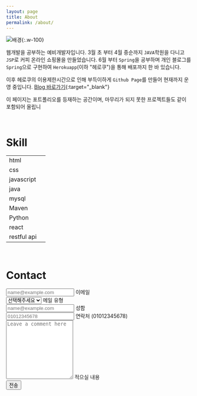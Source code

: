 ```yaml
---
layout: page
title: About
permalink: /about/
---
```


![배경]({{site.baseurl}}assets/images/covers/about.png){:.w-100}

웹개발을 공부하는 예비개발자입니다. 3월 초 부터 4월 중순까지 `JAVA`학원을 다니고 `JSP`로 커피 온라인 쇼핑몰을 만들었습니다. 6월 부터 `Spring`을 공부하며 개인 블로그를 `Spring`으로 구현하여 `Herokuapp`(이하 "헤로쿠")을 통해 배포까지 한 바 있습니다.

이후 헤로쿠의 이용제한시간으로 인해 부득이하게 `Github Page`를 만들어 현재까지 운영 중입니다. [Blog 바로가기](https://kkn1125.github.io/ 'devkimson의 개인 블로그'){:target="_blank"}

이 페이지는 포트폴리오를 등재하는 공간이며, 마무리가 되지 못한 프로젝트들도 같이 포함되어 올립니

<br>

# Skill

<table class="table table-dark" data-select="false">
    <tbody>
        <tr>
            <td>
                <span class="text-capitalize skill">html</span>
            </td>
            <td>
                <span data-value="95"></span>
            </td>
        </tr>
        <tr>
            <td>
                <span class="text-capitalize skill">css</span>
            </td>
            <td>
                <span data-value="75"></span>
            </td>
        </tr>
        <tr>
            <td>
                <span class="text-capitalize skill">javascript</span>
            </td>
            <td>
                <span data-value="82"></span>
            </td>
        </tr>
        <tr>
            <td>
                <span class="text-capitalize skill">java</span>
            </td>
            <td>
                <span data-value="75"></span>
            </td>
        </tr>
        <tr>
            <td>
                <span class="text-capitalize skill">mysql</span>
            </td>
            <td>
                <span data-value="65"></span>
            </td>
        </tr>
        <tr>
            <td>
                <span class="text-capitalize skill">Maven</span>
            </td>
            <td>
                <span data-value="43"></span>
            </td>
        </tr>
        <tr>
            <td>
                <span class="text-capitalize skill">Python</span>
            </td>
            <td>
                <span data-value="33"></span>
            </td>
        </tr>
        <tr>
            <td>
                <span class="text-capitalize skill">react</span>
            </td>
            <td>
                <span data-value="25"></span>
            </td>
        </tr>
        <tr>
            <td>
                <span class="text-capitalize skill">restful api</span>
            </td>
            <td>
                <span data-value="43"></span>
            </td>
        </tr>
    </tbody>
</table>

<br>

# Contact

<div class="text-dark p-5" style="background-color: var(--bs-gray-dark)">
    <div class="row g-2 mb-3">
        <div class="col-md">
            <div class="form-floating">
                <input type="email" name="email" class="form-control rounded-0" id="email" placeholder="name@example.com" required>
                <label for="email">이메일</label>
            </div>
        </div>
        <div class="col-md">
            <div class="form-floating">
                <select class="form-select rounded-0" name="type" id="type" aria-label="Floating label select example" required>
                    <option selected>선택해주세요</option>
                    <option value="1">질문</option>
                    <option value="2">제안</option>
                </select>
                <label for="type">메일 유형</label>
            </div>
        </div>
    </div>
    <div class="row g-2 mb-3">
        <div class="col-md">
            <div class="form-floating">
                <input type="text" name="name" class="form-control rounded-0" id="name" placeholder="name@example.com" required>
                <label for="name">성함</label>
            </div>
        </div>
        <div class="col-md">
            <div class="form-floating">
                <input type="text" name="phone" class="form-control rounded-0" id="phone" placeholder="01012345678">
                <label for="phone">연락처 (01012345678)</label>
            </div>
        </div>
    </div>
    <div class="form-floating">
        <textarea class="form-control rounded-0" placeholder="Leave a comment here" name="message" id="message" style="height: 10rem"></textarea>
        <label for="message">적으실 내용</label>
    </div>
    <button id="sendMail" class="mt-3 btn btn-lg btn-outline-success rounded-0" type="button">전송</button>
</div>